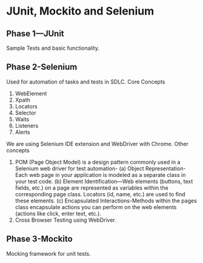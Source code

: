 # JUnit, Mockito and Selenium
## Phase 1—JUnit
Sample Tests and basic functionality.

## Phase 2-Selenium
Used for automation of tasks and tests in SDLC.
Core Concepts
1) WebElement
2) Xpath
3) Locators
4) Selector
5) Waits
6) Listeners
7) Alerts

We are using Selenium IDE extension and WebDriver with Chrome.
Other concepts
1) POM (Page Object Model) is a design pattern commonly used in
 a Selenium web driver for test automation-
   (a) Object Representation-Each web page in your application is modeled as a separate class in your test code.
   (b) Element Identification—Web elements (buttons, text fields, etc.) on a page are represented as variables within the corresponding page class. Locators (id, name, etc.) are used to find these elements.
   (c) Encapsulated Interactions-Methods within the pages class encapsulate actions you can perform on the web elements (actions like click, enter text, etc.).
2) Cross Browser Testing using WebDriver.

## Phase 3-Mockito
Mocking framework for unit tests.